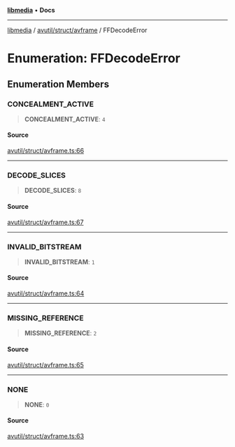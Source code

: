 [**libmedia**](../../../../README.md) • **Docs**

***

[libmedia](../../../../README.md) / [avutil/struct/avframe](../README.md) / FFDecodeError

# Enumeration: FFDecodeError

## Enumeration Members

### CONCEALMENT\_ACTIVE

> **CONCEALMENT\_ACTIVE**: `4`

#### Source

[avutil/struct/avframe.ts:66](https://github.com/zhaohappy/libmedia/blob/a88305ff5d10e91621f2d71d24c72fc85681b8f7/src/avutil/struct/avframe.ts#L66)

***

### DECODE\_SLICES

> **DECODE\_SLICES**: `8`

#### Source

[avutil/struct/avframe.ts:67](https://github.com/zhaohappy/libmedia/blob/a88305ff5d10e91621f2d71d24c72fc85681b8f7/src/avutil/struct/avframe.ts#L67)

***

### INVALID\_BITSTREAM

> **INVALID\_BITSTREAM**: `1`

#### Source

[avutil/struct/avframe.ts:64](https://github.com/zhaohappy/libmedia/blob/a88305ff5d10e91621f2d71d24c72fc85681b8f7/src/avutil/struct/avframe.ts#L64)

***

### MISSING\_REFERENCE

> **MISSING\_REFERENCE**: `2`

#### Source

[avutil/struct/avframe.ts:65](https://github.com/zhaohappy/libmedia/blob/a88305ff5d10e91621f2d71d24c72fc85681b8f7/src/avutil/struct/avframe.ts#L65)

***

### NONE

> **NONE**: `0`

#### Source

[avutil/struct/avframe.ts:63](https://github.com/zhaohappy/libmedia/blob/a88305ff5d10e91621f2d71d24c72fc85681b8f7/src/avutil/struct/avframe.ts#L63)
